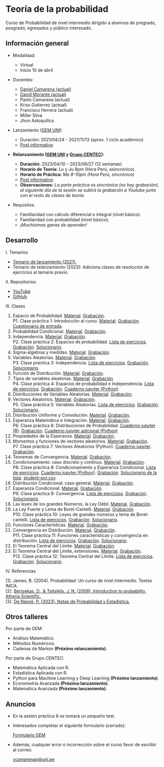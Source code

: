 # Teoría de la probabilidad

Curso de Probabilidad de nivel *intermedio* dirigido a alumnos de pregrado, posgrado, egresados y público interesado.



## Información general

- Modalidad: 

   - Virtual
   - Inicio 10 de abril

- Docentes: 

   - [Daniel Camarena (actual)](https://github.com/DanielCamarena)
   - [David Morante (actual)](https://github.com/Dlay05)
   - Paolo Camarena (actual)
   - Kriss Gutierrez (actual)
   - Francisco Herrera (actual)
   - Miller Silva
   - Jhon Astoquillca

- Lanzamiento ([GEM UNI](https://www.facebook.com/GEMFCUNI)):

   - Duración: 2021/04/24 - 2021/11/13 (aprox. 1 ciclo académico)
   - [Post informativo](https://www.facebook.com/GEMFCUNI/posts/pfbid025QnWHQb9F6HdTH8HNZiqf6SL1T19WXqCrdWwm41ccxiccLfUUBca9czd3AtG4Z3ul)

- **Relanzamiento ([GEM UNI](https://www.facebook.com/GEMFCUNI) y [Grupo CENTEC](https://www.facebook.com/grupocentec/)):** 
   
   - **Duración:** 2023/04/10 - 2023/06/27 (12 semanas)
   - **Horario de Teoría:** Lu y Ju 8pm (Hora Perú, asincrónico). 
   - **Horario de Práctica:** *Ma 8-10pm (Hora Perú, sincrónico)*
   - [Post informativo](https://www.facebook.com/236250423186775/posts/pfbid019KfqurWaoQT4ZTtRmyhciVj7uAqrAwN6cFpxqRfTeyYAYmx5e2DHr9kJ6UPyda4l/?sfnsn=mo&mibextid=RUbZ1f)
   - **Observaciones:** *La parte práctica es sincrónica (no hay grabación), al siguiente día de la sesión se subirá la grabación a Youtube junto con el resto de clases de teoría.*

- Requisitos:
   
   - Familiaridad con cálculo diferencial e integral (nivel básico).
   - Familiaridad con probabilidad (nivel básico).
   - *¡Muchísimas ganas de aprender!*


## Desarrollo

I. Temarios
   
   - [Temario de lanzamiento (2021).](https://drive.google.com/file/d/17OO3J11IpbBZYR6gERC-9_4Fh7VSzvHp/view?usp=share_link)
   - Temario de relanzamiento (2023): Adiciona clases de resolución de ejercicios al temario previo.

II. Repositorios:

   - [YouTube](https://youtube.com/playlist?list=PLYeULBCgR9DXFIZY_tX-FCOocFPqfu2IQ)
   - [GitHub](https://github.com/DanielCamarena/Cursos-Talleres/edit/main/Probabilidad_GEM/)

III. Clases

   1. Espacio de Probabilidad. [Material](https://drive.google.com/file/d/1OKCu-ILEGoG_iw693BtbzvaQlsTu7Q9U/view?usp=share_link). [Grabación](https://youtu.be/S3exXxAityg). <br>
   P1. Clase práctica 1: Introducción al curso. [Material](https://drive.google.com/file/d/1_SMegv2qD7sLHVUjKTA91anonvRGibVz/view?usp=share_link). [Grabación](https://youtu.be/ale_CkatOuY). [Cuestionario de entrada](https://forms.gle/WhVSdfikzS4N8yEXA). <br>
   2. Probabilidad Condicional. [Material](https://drive.google.com/file/d/10DPacAFxwR3ECfHxLW7UBsBZvSyL5R54/view?usp=share_link). [Grabación](https://youtu.be/F7QLhQ2Rs9U). <br>
   3. Independencia. [Material](https://drive.google.com/file/d/12AWRgalmjVyVM7EC-wdH9AmdzrxQA-e3/view?usp=share_link). [Grabación](https://youtu.be/Gq82OKxrlUg). <br>
   P2. Clase práctica 2: Espacios de probabilidad. [Lista de ejercicios](https://drive.google.com/file/d/1J5JyTnD5Ff_eiDbrw4lUxGqzgBnbVFdl/view?usp=share_link). [Grabación](https://youtu.be/3wnu6eKbPLw). [Solucionario](https://drive.google.com/file/d/1xzItB7sFVz-nwVrUaszbTp-n1HuvoDRs/view?usp=share_link). <br>
   4. Sigma-álgebras y medidas. [Material](https://drive.google.com/file/d/1nzaW3GMgz8sx6MfMbSNLAPAcTpWm1Aja/view?usp=share_link). [Grabación](https://youtu.be/CxMyLMm4Pf4). <br>
   5. Variables Aleatorias. [Material](https://drive.google.com/file/d/1nxy7fR-BNqMbVQRP4X0dKGqrWw5G74kC/view?usp=share_link). [Grabación](https://youtu.be/JXgDHkz5S-8). <br>
   P3. Clase práctica 3: Independencia. [Lista de ejercicios](https://drive.google.com/file/d/15Nlo0o-dzFROBqw2okstQcI4O5-8wrZi/view?usp=share_link). [Grabación](https://youtu.be/6tEBNiKSYc0). [Solucionario](https://drive.google.com/file/d/11iYAgzJ5awSE77_-19Gx6c2iRnKGE4nl/view?usp=share_link). <br>
   6. Función de Distribución. [Material](https://drive.google.com/file/d/19B64X3NddcwbAmuU598Djx7v5CluDCS0/view?usp=share_link). [Grabación](https://youtu.be/dkTglvD0ToU). <br>
   7. Tipos de variables aleatorias. [Material](https://drive.google.com/file/d/1xF0XOardCUvfbfC_bLCf8T7tCFnX3inB/view?usp=share_link). [Grabación](https://youtu.be/f-LM-_RZ9yc). <br>
   P4. Clase práctica 4: Espacios de probabilidad e Independencia. [Lista de ejercicios](https://drive.google.com/file/d/1rDgeg7kaZ1IHr2u0D6mUWCWQIx9VCfYr/view?usp=share_link). [Grabación](https://youtu.be/vmInSkDowdU). [Cuaderno jupyter (Python)](https://colab.research.google.com/drive/1rui-Z1tCZ6z3efnelYtmzvUdq-VA7N2S?usp=share_link). <br>
   8. Distribuciones de Variables Aleatorias. [Material](https://drive.google.com/file/d/1cO6gk9DWHcc35Eibj1jMSPjp3JnX8EOJ/view?usp=share_link). [Grabación](https://youtu.be/EkzT4guT8og). <br>
   9. Vectores Aleatorios. [Material](https://drive.google.com/file/d/1bkNDB3YAZXLCeagLTJMspl5ncFp4Q6pI/view?usp=share_link). [Grabación](https://youtu.be/yGhmEPOqdwE). <br>
   P5.  Clase práctica 5: Variables Aleatorias. [Lista de ejercicios](https://drive.google.com/file/d/1VQ0H3VOupwcVM5mfWy2RViAn-5H5pw-g/view?usp=share_link). [Grabación](https://youtu.be/0x0b240NLU4). [Solucionario](https://drive.google.com/file/d/1ZDDknXQTg_CxbPwV_zmGMk51JTn_xOXF/view?usp=share_link). <br>
   10. Distribución Uniforme y Convolución. [Material](https://drive.google.com/file/d/1Lg-xPiBnm5cPsT-rJnVxVkVcFSWMEC9m/view?usp=share_link). [Grabación](https://youtu.be/IwfjTGQGyR4). <br>
   11. Esperanza Matemática e Integración. [Material](https://drive.google.com/file/d/1rscVtTKJa_LJN5mIfEgaPRuce8JSm76_/view?usp=share_link). [Grabación](https://youtu.be/odHH5R9QubQ). <br>
   P6. Clase práctica 6: Distribuciones de Probabilidad. [Cuaderno jupyter (R)](https://colab.research.google.com/drive/1Gz5pBRG3twu94XY2yC_HG6ewNipP0HFz?usp=share_link). [Grabación](https://youtu.be/LeVpiefqALw). [Cuaderno jupyter adicional (Python)](https://colab.research.google.com/drive/1vK6aHjPGRyQ0xj4CwHmep_o4sVPqkbd1?usp=share_link) <br>
   12. Propiedades de la Esperanza. [Material](https://drive.google.com/file/d/11_jEqmOxNgKlGvlUby4HM8XEoXNIJV7F/view?usp=share_link). [Grabación](https://youtu.be/PIuKaasb98E). <br>
   13. Momentos y funciones de vectores aleatorios. [Material](https://drive.google.com/file/d/1FUQeFBUiMac2oNQ8TdJ6U2-zx86Lt9Tx/view?usp=share_link). [Grabación](https://youtu.be/aVbyDB7Mj1Q). <br>
   P7. Clase práctica 7: Vectores Aleatorios (Python). [Cuaderno jupyter](https://colab.research.google.com/drive/1ek06SajnzPU2QnI6OdRrFQugNic5mKHJ?usp=share_link). [Grabación](https://youtu.be/yBPJhHMFW5k). <br>   
   14. Teoremas de Convergencia. [Material](https://drive.google.com/file/d/1gWNqH4VkoltW7pR3HgxrSwwlP6MkKWDF/view?usp=share_link). [Grabación](https://youtu.be/SO5H9EO54ig). <br>
   15. Condicionamiento: caso discreto y continuo. [Material](https://drive.google.com/file/d/1PraDlldsI8i4Vaxnjz_LacUZ9VVpW5kj/view?usp=share_link). [Grabación](https://youtu.be/zXJPTCY_KYI). <br>
   P8. Clase práctica 8: Condicionamiento y Esperanza Condicional. [Lista de ejercicios](https://drive.google.com/file/d/1O3ovJihIquwGI5NpLMg73eIwKH-gMPfL/view?usp=share_link). [Cuaderno jupyter (Python)](https://colab.research.google.com/drive/16jPN6dGwapab5qVYMQj9OPCOdnEs2gvj?usp=sharing). [Grabación](). [Solucionario de la lista](https://drive.google.com/file/d/1Pw8at3BihgbvMtfIkYUMYhzEiD9TDCB9/view?usp=share_link). [student-por.csv](https://drive.google.com/file/d/13CYyil3_edSwBeSW7fKPORAfbR22mtN3/view?usp=drive_link). <br>
   16. Distribución Condicional: caso general. [Material](https://drive.google.com/file/d/1zngssBMKjpd3uQdCXvkFg2spFuqQ8HGC/view?usp=share_link). [Grabación](https://youtu.be/ZfpN9hUtbRg). <br>
   17. Esperanza Condicional. [Material](https://drive.google.com/file/d/1kOMiyrTI-6PZAOiHJr2bvDxSGl2Nb-jU/view?usp=share_link). [Grabación](https://youtu.be/wxSyRbj2-U4). <br>
   P9. Clase práctica 9: Convergencia. [Lista de ejercicios](). [Grabación](). [Solucionario](). <br>
   18. Las leyes de los grandes Números, la Ley Débil. [Material](https://drive.google.com/file/d/1kOMiyrTI-6PZAOiHJr2bvDxSGl2Nb-jU/view?usp=share_link). [Grabación](https://youtu.be/W-IbfWVUyC4). <br>
   19. La Ley Fuerte y Lema de Borel-Cantelli. [Material](https://drive.google.com/file/d/124sXe3pRuw2k__7zfNiLdB8FF2VCZ0Lo/view?usp=share_link). [Grabación](https://youtu.be/OibyFFAoOFI). <br>
   P10. Clase práctica 10: Leyes de grandes números y lema de Borel-cantelli. [Lista de ejercicios](). [Grabación](). [Solucionario](). <br>
   20. Funciones Características. [Material](https://drive.google.com/file/d/1d2nGrSQKGy50NA-q2dSIwZdUltc7BK27/view?usp=share_link). [Grabación](https://youtu.be/i3RV6-BRdjM). <br>
   21. Convergencia en Distribución. [Material](https://drive.google.com/file/d/1QhFcCRyJo5xJG6-bUFqXPgct1Oo60S3I/view?usp=share_link). [Grabación](https://youtu.be/LIS3MqI0ynU). <br>
   P11. Clase práctica 11: Funciones características y convergencia en distribución. [Lista de ejercicios](). [Grabación](). [Solucionario](). <br>
   22. El Teorema Central del Límite. [Material](https://drive.google.com/file/d/1KtbbT69zEiXUu1oiWGjvV7tsId0jUEZc/view?usp=share_link). [Grabación](https://youtu.be/jRUE-cYxvGw). <br>
   23. El Teorema Central del Límite, extensiones. [Material](https://drive.google.com/file/d/1yeULQz5lL76EH-ROAdTE27970NP1PnaV/view?usp=share_link). [Grabación](https://youtu.be/zwBAw0Xca3k). <br>
   P12. Clase práctica 12: Teorema Central del Límite. [Lista de ejercicios](). [Grabación](). [Solucionario](). <br>
   
IV. Referencias
   
   [1]. James, B. (2004). Probabilidad: Un curso de nivel intermedio. Textos IMCA. <br>
   [2]. [Bertsekas, D., & Tsitsiklis, J. N. (2008). Introduction to probability. Athena Scientific.](https://www.vfu.bg/en/e-Learning/Math--Bertsekas_Tsitsiklis_Introduction_to_probability.pdf) <br>
   [3]. [De Nápoli, P. (2023). Notas de Probabilidad y Estadística.](http://mate.dm.uba.ar/~pdenapo/notas_de_proba.pdf) <br>

## Otros talleres

Por parte de GEM:

- Análisis Matemático.
- Métodos Numéricos.
- Cadenas de Markov **(Próximo relanzamiento)**.

Por parte de Grupo CENTEC:

- Matemática Aplicada con R.
- Estadística Aplicada con R.
- Python para Machine Learning y Deep Learning **(Próximo lanzamiento)**.
- Econometría Avanzada **(Próximo lanzamiento)**.
- Matemática Avanzada **(Próximo lanzamiento)**.


## Anuncios

- En la sesión práctica 8 se tomará un pequeño test.

- Interesados completar el siguiente formulario (cerrado):

  [Formulario GEM](https://forms.gle/SqNTUfKyCNH32mZR9)

- Además, cualquier error o incorrección sobre el curso favor de escribir al correo:

  vcamarenap@uni.pe
